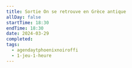 ```yaml
---
title: Sortie On se retrouve en Grèce antique
allDay: false
startTime: 18:30
endTime: 18:30
date: 2024-03-29
completed: 
tags:
  - agendaytphoenixnoiroffi
  - 1-jeu-1-heure
---
```


